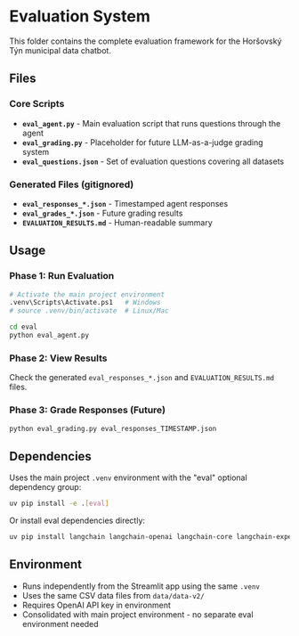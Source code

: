 # Evaluation System

This folder contains the complete evaluation framework for the Horšovský Týn municipal data chatbot.

## Files

### Core Scripts
- **`eval_agent.py`** - Main evaluation script that runs questions through the agent
- **`eval_grading.py`** - Placeholder for future LLM-as-a-judge grading system
- **`eval_questions.json`** - Set of evaluation questions covering all datasets

### Generated Files (gitignored)
- **`eval_responses_*.json`** - Timestamped agent responses
- **`eval_grades_*.json`** - Future grading results
- **`EVALUATION_RESULTS.md`** - Human-readable summary

## Usage

### Phase 1: Run Evaluation
```bash
# Activate the main project environment
.venv\Scripts\Activate.ps1   # Windows
# source .venv/bin/activate  # Linux/Mac

cd eval
python eval_agent.py
```

### Phase 2: View Results
Check the generated `eval_responses_*.json` and `EVALUATION_RESULTS.md` files.

### Phase 3: Grade Responses (Future)
```bash
python eval_grading.py eval_responses_TIMESTAMP.json
```

## Dependencies

Uses the main project `.venv` environment with the "eval" optional dependency group:
```bash
uv pip install -e .[eval]
```

Or install eval dependencies directly:
```bash
uv pip install langchain langchain-openai langchain-core langchain-experimental openai python-dotenv pandas tabulate
```

## Environment

- Runs independently from the Streamlit app using the same `.venv`
- Uses the same CSV data files from `data/data-v2/`
- Requires OpenAI API key in environment
- Consolidated with main project environment - no separate eval environment needed 